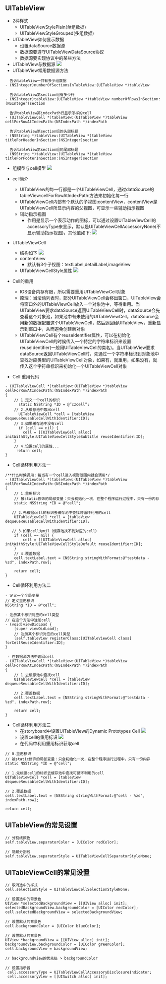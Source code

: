 ## UITableView
- 2种样式
  - UITableViewStylePlain(单组数据)
  - UITableViewStyleGrouped(多组数据)
- UITableView如何显示数据
    - 设置dataSource数据源
    - 数据源要遵守UITableViewDataSource协议
    - 数据源要实现协议中的某些方法
- UITableView与数据源
  ![](image/UI基础013.png)
- UITableView常用数据源方法
```objc
  告诉tableView一共有多少组数据
- (NSInteger)numberOfSectionsInTableView:(UITableView *)tableView

  告诉tableView第section组有多少行
- (NSInteger)tableView:(UITableView *)tableView numberOfRowsInSection:(NSInteger)section

  告诉tableView第indexPath行显示怎样的cell
- (UITableViewCell *)tableView:(UITableView *)tableView cellForRowAtIndexPath:(NSIndexPath *)indexPath

  告诉tableView第section组的头部标题
- (NSString *)tableView:(UITableView *)tableView titleForHeaderInSection:(NSInteger)section

  告诉tableView第section组的尾部标题
- (NSString *)tableView:(UITableView *)tableView titleForFooterInSection:(NSInteger)section
```
- 组模型与cell模型
![](image/UI基础014.png)
- cell简介
     - UITableView的每一行都是一个UITableViewCell，通过dataSource的tableView:cellForRowAtIndexPath:方法来初始化每一行
     - UITableViewCell内部有个默认的子视图:contentView，contentView是UITableViewCell所显示内容的父视图，可显示一些辅助指示视图
     - 辅助指示视图
         - 作用是显示一个表示动作的图标，可以通过设置UITableViewCell的accessoryType来显示，默认是UITableViewCellAccessoryNone(不显示辅助指示视图)，其他值如下:
  ![](image/UI基础015.png)
- UITableViewCell
  - 结构如下
![](image/UI基础016.png)
  - contentView
    - 默认有3个子视图：textLabel,detailLabel,imageView
  - UITableViewCellStyle属性
  ![](image/UI基础017.png)
- Cell的重用
  - IOS设备内存有限，所以需要重用UITableViewCell对象
  - 原理：当滚动列表时，部分UITableViewCell会移出窗口，UITableView会将窗口外的UITableViewCell放入一个对象池中，等待重用。当UITableView要求dataSource返回UITableViewCell时，dataSource会先查看这个对象池，如果池中有未使用的UITableViewCell，dataSource会用新的数据配置这个UITableViewCell，然后返回给UITableView，重新显示到窗口中，从而避免创建新对象
  - UITableViewCell有个reuseIdentifier属性，可以在初始化UITableViewCell的时候传入一个特定的字符串标识来设置reuseIdentifier(一般用UITableViewCell的类名)。当UITableView要求dataSource返回UITableViewCell时，先通过一个字符串标识到对象池中查找对应类型的UITableViewCell对象，如果有，就重用，如果没有，就传入这个字符串标识来初始化一个UITableViewCell对象

- Cell 重用代码
```objc
- (UITableViewCell *)tableView:(UITableView *)tableView cellForRowAtIndexPath:(NSIndexPath *)indexPath
{
    // 1.定义一个cell的标识
      static NSString *ID = @”czcell”;
    // 2.从缓存池中取出cell
      UITableViewCell *cell = [tableView dequeueReusableCellWithIdentifier:ID];
    // 3.如果缓存池中没有cell
      if (cell == nil) {
        cell = [[UITableViewCell alloc] initWithStyle:UITableViewCellStyleSubtitle reuseIdentifier:ID];
    }
    // 4.设置cell的属性...
     return cell;
}
```
- Cell循环利用方法一
```objc
/**什么时候调用：每当有一个cell进入视野范围内就会调用*/
- (UITableViewCell *)tableView:(UITableView *)tableView cellForRowAtIndexPath:(NSIndexPath *)indexPath
{
    // 1.重用标识
    // 被static修饰的局部变量：只会初始化一次，在整个程序运行过程中，只有一份内存
    static NSString *ID = @"cell";

   // 2.先根据cell的标识去缓存池中查找可循环利用的cell
    UITableViewCell *cell = [tableView dequeueReusableCellWithIdentifier:ID];

   // 3.如果cell为nil（缓存池找不到对应的cell）
    if (cell == nil) {
        cell = [[UITableViewCell alloc] initWithStyle:UITableViewCellStyleDefault reuseIdentifier:ID];
    }
    // 4.覆盖数据
    cell.textLabel.text = [NSString stringWithFormat:@"testdata - %zd", indexPath.row];

    return cell;
}
```
- Cell循环利用方法二
  
```objc
- 定义一个全局变量
// 定义重用标识
NSString *ID = @"cell";
```

     
```objc
- 注册某个标识对应的cell类型
// 在这个方法中注册cell
- (void)viewDidLoad {
    [super viewDidLoad];
    // 注册某个标识对应的cell类型
    [self.tableView registerClass:[UITableViewCell class] forCellReuseIdentifier:ID];
}
```
```objc
 - 在数据源方法中返回cell
- (UITableViewCell *)tableView:(UITableView *)tableView cellForRowAtIndexPath:(NSIndexPath *)indexPath
{
    // 1.去缓存池中查找cell
    UITableViewCell *cell = [tableView dequeueReusableCellWithIdentifier:ID];

    // 2.覆盖数据
    cell.textLabel.text = [NSString stringWithFormat:@"testdata - %zd", indexPath.row];

    return cell;
}
```

- Cell循环利用方法三
     - 在storyboard中设置UITableView的Dynamic Prototypes Cell
![](image/UI基础018.png)
     - 设置cell的重用标识
![](image/UI基础019.png)
     - 在代码中利用重用标识获取cell
```objc
// 0.重用标识
// 被static修饰的局部变量：只会初始化一次，在整个程序运行过程中，只有一份内存
static NSString *ID = @"cell";

// 1.先根据cell的标识去缓存池中查找可循环利用的cell
UITableViewCell *cell = [tableView dequeueReusableCellWithIdentifier:ID];

// 2.覆盖数据
cell.textLabel.text = [NSString stringWithFormat:@"cell - %zd", indexPath.row];

return cell;
```
## UITableView的常见设置
```objc
// 分割线颜色
self.tableView.separatorColor = [UIColor redColor];

// 隐藏分割线
self.tableView.separatorStyle = UITableViewCellSeparatorStyleNone;
```
## UITableViewCell的常见设置
```objc
// 取消选中的样式
cell.selectionStyle = UITableViewCellSelectionStyleNone;

// 设置选中的背景色
UIView *selectedBackgroundView = [[UIView alloc] init];
selectedBackgroundView.backgroundColor = [UIColor redColor];
cell.selectedBackgroundView = selectedBackgroundView;

// 设置默认的背景色
cell.backgroundColor = [UIColor blueColor];

// 设置默认的背景色
UIView *backgroundView = [[UIView alloc] init];
backgroundView.backgroundColor = [UIColor greenColor];
cell.backgroundView = backgroundView;

// backgroundView的优先级 > backgroundColor

// 设置指示器
 cell.accessoryType = UITableViewCellAccessoryDisclosureIndicator;
 cell.accessoryView = [[UISwitch alloc] init];
```





